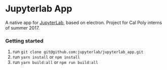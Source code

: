 # Jupyterlab App

A native app for [JupyterLab](https://github.com/jupyterlab/jupyterlab), based on electron.
Project for Cal Poly interns of summer 2017. 


### Getting started

1. run `git clone git@github.com:jupyterlab/jupyterlab_app.git`
2. run `yarn install` or `npm install`
3. run `yarn build:all` or `npm run build:all`
